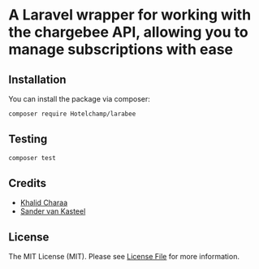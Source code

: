 # A Laravel wrapper for working with the chargebee API, allowing you to manage subscriptions with ease

## Installation

You can install the package via composer:

```bash
composer require Hotelchamp/larabee
```

## Testing

```bash
composer test
```

## Credits

- [Khalid Charaa](https://github.com/kcharaa)
- [Sander van Kasteel](https://github.com/sandervankasteel/)

## License

The MIT License (MIT). Please see [License File](LICENSE.md) for more information.
